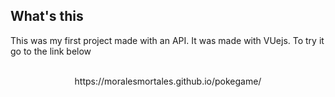 ## What's this
This was my first project made with an API. It was made with VUejs. To try it go to the link below<br><br>
<p align='center'>https://moralesmortales.github.io/pokegame/</p>
